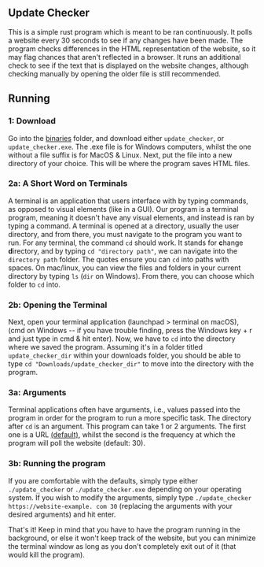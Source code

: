 ## Update Checker

This is a simple rust program which is meant to be ran continuously. It polls a website every 30 seconds to 
see if any changes have been made. The program checks differences in the HTML representation of the website, so it 
may flag chances that aren't reflected in a browser. It runs an additional check to see if the text that is displayed 
on the website changes, although checking manually by opening the older file is still recommended.

## Running

### 1: Download
Go into the [binaries](binaries) folder, and download either `update_checker`, or `update_checker.exe`. The .exe file is 
for Windows computers, whilst the one without a file suffix is for MacOS & Linux. Next, put the file into a new 
directory of your choice. This will be where the program saves HTML files. 

### 2a: A Short Word on Terminals 
A terminal is an application that users interface with by typing commands, as opposed to visual elements 
(like in a GUI). Our program is a terminal program, meaning it doesn't have any visual elements, and instead is ran
by typing a command. A terminal is opened at a directory, usually the user directory, and from there, you must 
navigate to the program you want to run. For any terminal, the command `cd` should work. It stands for **c**hange 
**d**irectory, and by typing `cd "directory path"`, we can navigate into the `directory path` folder. The quotes ensure
you can `cd` into paths with spaces. On mac/linux, you can view the files and folders in your current directory by typing 
`ls` (`dir` on Windows). From there, you can choose which folder to `cd` into.

### 2b: Opening the Terminal 
Next, open your terminal application (launchpad > terminal on macOS), (cmd on Windows -- if you have trouble 
finding, press the Windows key + r and just type in cmd & hit enter). Now, we have to `cd` into the directory where we
saved the program. Assuming it's in a folder titled `update_checker_dir` within your downloads folder, you should be 
able to type `cd "Downloads/update_checker_dir"` to move into the directory with the program. 

### 3a: Arguments
Terminal applications often have arguments, i.e., values passed into the program in order for the program to run a more
specific task. The directory after `cd` is an argument. This program can take 1 or 2 arguments. The first one is a 
URL [(default)](https://policy.cornell.edu/policy-library/interim-expressive-activity-policy), whilst the second is the 
frequency at which the program will poll the website (default: 30). 

### 3b: Running the program
If you are comfortable with the defaults, simply type either `./update_checker` or `./update_checker.exe` depending on 
your operating system. If you wish to modify the arguments, simply type `./update_checker https://website-example.
com 30` (replacing the arguments with your desired arguments) and hit enter. 

That's it! Keep in mind that you have to have the program running in the background, or else it won't keep track of 
the website, but you can minimize the terminal window as long as you don't completely exit out of it (that would 
kill the program).
